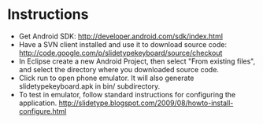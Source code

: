 # Instructions #

  * Get Android SDK: http://developer.android.com/sdk/index.html
  * Have a SVN client installed and use it to download source code: http://code.google.com/p/slidetypekeyboard/source/checkout
  * In Eclipse create a new Android Project, then select "From existing files", and select the directory where you downloaded source code.
  * Click run to open phone emulator. It will also generate slidetypekeyboard.apk in bin/ subdirectory.
  * To test in emulator, follow standard instructions for configuring the application. http://slidetype.blogspot.com/2009/08/howto-install-configure.html